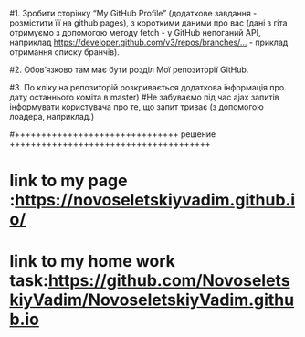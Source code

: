 

#1. Зробити сторінку “My GitHub Profile” (додаткове завдання - розмістити її на github pages), з короткими даними про вас (дані з гіта отримуємо з допомогою методу fetch - у GitHub непоганий API, наприклад https://developer.github.com/v3/repos/branches/… - приклад отримання списку бранчів).

#2. Обов’язково там має бути розділ Мої репозиторії GitHub.

#3. По кліку на репозиторій розкривається додаткова інформація про дату останнього коміта в master)
#Не забуваємо під час ajax запитів інформувати користувача про те, що запит триває (з допомогою лоадера, наприклад.)



#+++++++++++++++++++++++++++++++  решение  ++++++++++++++++++++++++++++++++++++++


# link to my page :https://novoseletskiyvadim.github.io/

# link to my home work task:https://github.com/NovoseletskiyVadim/NovoseletskiyVadim.github.io